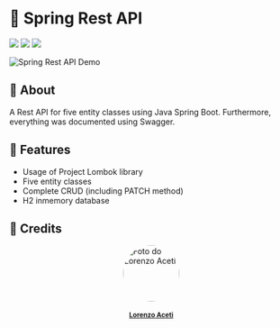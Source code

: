 # 🍃 Spring Rest API



<div style="display: inline_block">
  <img src="https://img.shields.io/badge/java-%23ED8B00.svg?style=for-the-badge&logo=openjdk&logoColor=white"/>
  <img src="https://img.shields.io/badge/spring-%236DB33F.svg?style=for-the-badge&logo=spring&logoColor=white"/>
  <img src="https://img.shields.io/badge/-Swagger-%23Clojure?style=for-the-badge&logo=swagger&logoColor=white"/>
</div>

![Spring Rest API Demo](https://github.com/lorenzoa7/ai-chatbot/blob/master/assets/github/demo_spring_rest_api.gif)


## 📑 About
<p>A Rest API for five entity classes using Java Spring Boot. Furthermore, everything was documented using Swagger.</p>

## 🌟 Features

- Usage of Project Lombok library
- Five entity classes
- Complete CRUD (including PATCH method)
- H2 inmemory database



## 🔧 Credits
<a href="https://github.com/lorenzoa7" style='display: flex; flex-direction: column; align-items: center;'>
    <img style='border-radius: 50%; object-fit: cover;' src="https://media.discordapp.net/attachments/630201208270749696/1138261712332668988/foto_profissional_quadrada.jpg" width="100px;" height="100px;" alt="Foto do Lorenzo Aceti"/><br>
    <sub>
        <b>Lorenzo Aceti</b>
    </sub>
</a>
